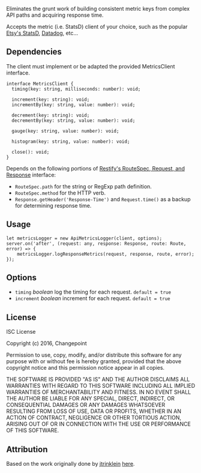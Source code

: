 Eliminates the grunt work of building consistent metric keys from complex API paths and acquiring response time.

Accepts the metric (i.e. StatsD) client of your choice, such as the popular [Etsy's StatsD](https://github.com/etsy/statsd), [Datadog](https://github.com/joybro/node-dogstatsd), etc...

## Dependencies

The client must implement or be adapted the provided MetricsClient interface.
```
interface MetricsClient {
  timing(key: string, milliseconds: number): void;

  increment(key: string): void;
  incrementBy(key: string, value: number): void;

  decrement(key: string): void;
  decrementBy(key: string, value: number): void;

  gauge(key: string, value: number): void;

  histogram(key: string, value: number): void;

  close(): void;
}
```

Depends on the following portions of [Restify's RouteSpec, Request, and Response](https://github.com/DefinitelyTyped/DefinitelyTyped/blob/master/restify/restify.d.ts) interface:
* `RouteSpec.path` for the string or RegExp path definition.
* `RouteSpec.method` for the HTTP verb.
* `Response.getHeader('Response-Time')` and `Request.time()` as a backup for determining response time.

## Usage

```
let metricsLogger = new ApiMetricsLogger(client, options);
server.on('after', (request: any, response: Response, route: Route, error) => {
    metricsLogger.logResponseMetrics(request, response, route, error);
});
```

## Options

* `timing` *boolean* log the timing for each request. `default = true`
* `increment` *boolean* increment for each request. `default = true`

## License

ISC License

Copyright (c) 2016, Changepoint

Permission to use, copy, modify, and/or distribute this software for any purpose with or without fee is hereby granted, provided that the above copyright notice and this permission notice appear in all copies.

THE SOFTWARE IS PROVIDED "AS IS" AND THE AUTHOR DISCLAIMS ALL WARRANTIES WITH REGARD TO THIS SOFTWARE INCLUDING ALL IMPLIED WARRANTIES OF MERCHANTABILITY AND FITNESS. IN NO EVENT SHALL THE AUTHOR BE LIABLE FOR ANY SPECIAL, DIRECT, INDIRECT, OR CONSEQUENTIAL DAMAGES OR ANY DAMAGES WHATSOEVER RESULTING FROM LOSS OF USE, DATA OR PROFITS, WHETHER IN AN ACTION OF CONTRACT, NEGLIGENCE OR OTHER TORTIOUS ACTION, ARISING OUT OF OR IN CONNECTION WITH THE USE OR PERFORMANCE OF THIS SOFTWARE.

## Attribution

Based on the work originally done by [jtrinklein](https://github.com/jtrinklein) [here](https://github.com/daptiv/api-metrics-client).
